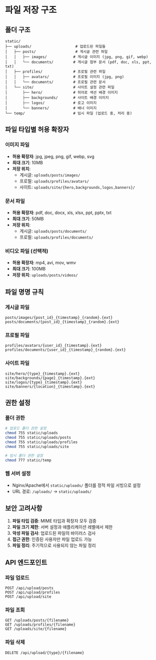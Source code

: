 # 파일 저장 구조

## 폴더 구조

```
static/
├── uploads/                    # 업로드된 파일들
│   ├── posts/                  # 게시글 관련 파일
│   │   ├── images/            # 게시글 이미지 (jpg, png, gif, webp)
│   │   └── documents/         # 게시글 첨부 문서 (pdf, doc, xls, ppt, txt)
│   ├── profiles/              # 프로필 관련 파일
│   │   ├── avatars/           # 프로필 이미지 (jpg, png)
│   │   └── documents/         # 프로필 관련 문서
│   └── site/                  # 사이트 설정 관련 파일
│       ├── hero/              # 히어로 섹션 배경 이미지
│       ├── backgrounds/       # 사이트 배경 이미지
│       ├── logos/             # 로고 이미지
│       └── banners/           # 배너 이미지
└── temp/                      # 임시 파일 (업로드 중, 처리 중)
```

## 파일 타입별 허용 확장자

### 이미지 파일
- **허용 확장자**: jpg, jpeg, png, gif, webp, svg
- **최대 크기**: 10MB
- **저장 위치**: 
  - 게시글: `uploads/posts/images/`
  - 프로필: `uploads/profiles/avatars/`
  - 사이트: `uploads/site/{hero,backgrounds,logos,banners}/`

### 문서 파일
- **허용 확장자**: pdf, doc, docx, xls, xlsx, ppt, pptx, txt
- **최대 크기**: 50MB
- **저장 위치**: 
  - 게시글: `uploads/posts/documents/`
  - 프로필: `uploads/profiles/documents/`

### 비디오 파일 (선택적)
- **허용 확장자**: mp4, avi, mov, wmv
- **최대 크기**: 100MB
- **저장 위치**: `uploads/posts/videos/`

## 파일 명명 규칙

### 게시글 파일
```
posts/images/{post_id}_{timestamp}_{random}.{ext}
posts/documents/{post_id}_{timestamp}_{random}.{ext}
```

### 프로필 파일
```
profiles/avatars/{user_id}_{timestamp}.{ext}
profiles/documents/{user_id}_{timestamp}_{random}.{ext}
```

### 사이트 파일
```
site/hero/{type}_{timestamp}.{ext}
site/backgrounds/{page}_{timestamp}.{ext}
site/logos/{type}_{timestamp}.{ext}
site/banners/{location}_{timestamp}.{ext}
```

## 권한 설정

### 폴더 권한
```bash
# 업로드 폴더 권한 설정
chmod 755 static/uploads
chmod 755 static/uploads/posts
chmod 755 static/uploads/profiles
chmod 755 static/uploads/site

# 임시 폴더 권한 설정
chmod 777 static/temp
```

### 웹 서버 설정
- Nginx/Apache에서 `static/uploads/` 폴더를 정적 파일 서빙으로 설정
- URL 경로: `/uploads/` → `static/uploads/`

## 보안 고려사항

1. **파일 타입 검증**: MIME 타입과 확장자 모두 검증
2. **파일 크기 제한**: 서버 설정과 애플리케이션 레벨에서 제한
3. **악성 파일 검사**: 업로드된 파일의 바이러스 검사
4. **접근 권한**: 인증된 사용자만 파일 업로드 가능
5. **파일 정리**: 주기적으로 사용되지 않는 파일 정리

## API 엔드포인트

### 파일 업로드
```
POST /api/upload/posts
POST /api/upload/profiles
POST /api/upload/site
```

### 파일 조회
```
GET /uploads/posts/{filename}
GET /uploads/profiles/{filename}
GET /uploads/site/{filename}
```

### 파일 삭제
```
DELETE /api/upload/{type}/{filename}
``` 